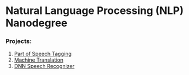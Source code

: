 # Natural Language Processing (NLP) Nanodegree

### Projects:
1. [Part of Speech Tagging](https://github.com/Brandon-HY-Lin/hmm-tagger)
2. [Machine Translation](https://github.com/Brandon-HY-Lin/aind2-nlp-capstone)
3. [DNN Speech Recognizer](https://github.com/Brandon-HY-Lin/AIND-VUI-Capstone)